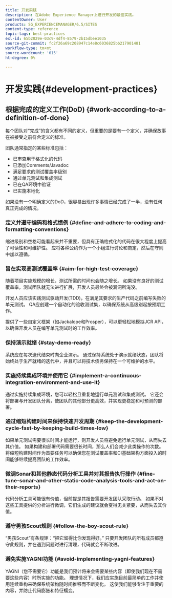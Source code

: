 ```yaml
---
title: 开发实践
description: 在Adobe Experience Manager上进行开发的最佳实践。
contentOwner: User
products: SG_EXPERIENCEMANAGER/6.5/SITES
content-type: reference
topic-tags: best-practices
exl-id: 65b2029e-03c9-4df4-8579-2b15dbee1035
source-git-commit: fc2f26a69c208947c14e8c6036825bb217901481
workflow-type: tm+mt
source-wordcount: '615'
ht-degree: 0%

---
```


# 开发实践{#development-practices}

## 根据完成的定义工作(DoD) {#work-according-to-a-definition-of-done}

每个团队对“完成”的含义都有不同的定义，但重要的是要有一个定义，并确保故事在被接受之前符合定义的标准。

团队通常指定的某些标准包括：

* 已审查用于格式化的代码
* 已添加Comments/Javadoc
* 满足要求的测试覆盖率级别
* 通过单元测试和集成测试
* 已在QA环境中验证
* 已实施本地化

如果没有一个明确定义的DoD，很容易出现许多事情已经完成了一半，没有任何真正完成的情况。

### 定义并遵守编码和格式惯例 {#define-and-adhere-to-coding-and-formatting-conventions}

缩进级别和空格可能看起来并不重要，但具有正确格式化的代码在很大程度上提高了可读性和可维护性。 应将各种公约作为一个小组进行讨论和商定，然后在守则中加以遵循。

### 旨在实现高测试覆盖率  {#aim-for-high-test-coverage}

随着项目实施规模的增长，测试所需的时间也会随之增长。 如果没有良好的测试覆盖率，测试团队就无法进行扩展，开发人员最终会被漏洞所淹没。

开发人员应该实践测试驱动开发(TDD)，在满足其要求的生产代码之前编写失败的单元测试。 QA应创建一个自动化的验收测试集，以确保系统从高级别起按预期工作。

提供了一些自定义框架（如Jackalope和Prosper），可以更轻松地模拟JCR API，以确保开发人员在编写单元测试时的工作效率。

### 保持演示就绪 {#stay-demo-ready}

系统应在每次迭代结束时向企业演示。 通过保持系统处于演示就绪状态，团队将始终处于生产就绪的迭代中，并且可以将技术债务保持在一个可维护的水平。

### 实施持续集成环境并使用它 {#implement-a-continuous-integration-environment-and-use-it}

通过实施持续集成环境，您可以轻松且重复地运行单元测试和集成测试。 它还会将部署与开发团队分离，使团队的其他部分更高效，并实现更稳定和可预测的部署。

### 通过缩短构建时间来保持快速开发周期 {#keep-the-development-cycle-fast-by-keeping-build-times-low}

如果单元测试需要很长时间才能运行，则开发人员将避免运行单元测试，从而失去其价值。 如果构建和部署代码需要很长时间，那么人们会减少此类操作的次数。 将缩短构建时间作为首要任务可以确保您在测试覆盖率和CI基础架构方面投入的时间能够继续提高团队的工作效率。

### 微调Sonar和其他静态代码分析工具并对其报告执行操作 {#fine-tune-sonar-and-other-static-code-analysis-tools-and-act-on-their-reports}

代码分析工具可能很有价值，但前提是其报告需要开发团队采取行动。 如果不对这些工具提供的分析进行微调，它们生成的建议就会变得无关紧要，从而失去其价值。

### 遵守男孩Scout规则 {#follow-the-boy-scout-rule}

“男孩Scout”有条规矩：“把它留得比你发现得好。” 只要开发团队的所有成员都遵守此规则，并在遇到问题时进行清理，代码就会不断改进。

### 避免实施YAGNI功能 {#avoid-implementing-yagni-features}

YAGNI（您不需要它）功能是我们预计将来会需要某些内容（即使我们现在不需要这些内容）时所实施的功能。 理想情况下，我们应实施目前最简单的工作并使用连续重构来确保系统架构随时间推移而不断变化。 这使我们能够专注于重要的内容，并防止代码膨胀和特征蠕变。
